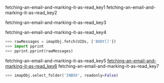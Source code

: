 fetching-an-email-and-marking-it-as-read_key1
fetching-an-email-and-marking-it-as-read_key2


fetching-an-email-and-marking-it-as-read_key3


fetching-an-email-and-marking-it-as-read_key4


```python
>>> rawMessages = imapObj.fetch(UIDs, ['BODY[]'])
>>> import pprint
>>> pprint.pprint(rawMessages)
```
fetching-an-email-and-marking-it-as-read_key5
[fetching-an-email-and-marking-it-as-read_key6](mailto:&#109;&#121;&#x5f;&#x65;&#x6d;&#x61;&#x69;&#108;&#x5f;&#x61;&#x64;&#100;&#114;&#101;&#115;&#x73;&#x40;&#x67;&#x6d;&#97;&#x69;&#x6c;&#46;&#x63;&#111;&#109;)
fetching-an-email-and-marking-it-as-read_key7
```python
>>> imapObj.select_folder('INBOX', readonly=False)
```